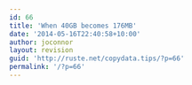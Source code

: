 ```yaml
---
id: 66
title: 'When 40GB becomes 176MB'
date: '2014-05-16T22:40:58+10:00'
author: joconnor
layout: revision
guid: 'http://ruste.net/copydata.tips/?p=66'
permalink: '/?p=66'
---
```


